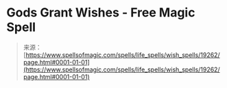 <!--yml
category: 未分类
date: 2024-06-12 19:01:05
-->

# Gods Grant Wishes - Free Magic Spell

> 来源：[https://www.spellsofmagic.com/spells/life_spells/wish_spells/19262/page.html#0001-01-01](https://www.spellsofmagic.com/spells/life_spells/wish_spells/19262/page.html#0001-01-01)